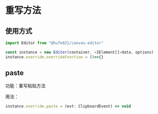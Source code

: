 # 重写方法

## 使用方式

```javascript
import Editor from "@hufe921/canvas-editor"

const instance = new Editor(container, <IElement[]>data, options)
instance.override.overrideFunction = ()=>{}
```

## paste

功能：重写粘贴方法

用法：

```javascript
instance.override.paste = (evt: ClipboardEvent) => void
```
